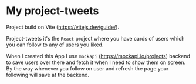 # My project-tweets

Project build on Vite (https://vitejs.dev/guide/).

Project-tweets it's the `React` project where you have cards of users which you
can follow to any of users you liked.

When I created this App I use `mockapi` (https://mockapi.io/projects) backend to
save users over there and fetch it when I need to show them on screen. By the way whenever you follow on user and refresh the page your following will save at the backend.

